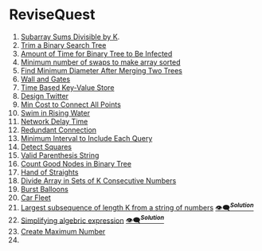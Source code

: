 # ReviseQuest
1. [Subarray Sums Divisible by K](https://leetcode.com/problems/subarray-sums-divisible-by-k/description/).
2. [Trim a Binary Search Tree](https://leetcode.com/problems/trim-a-binary-search-tree/description/)
3. [Amount of Time for Binary Tree to Be Infected](https://leetcode.com/problems/amount-of-time-for-binary-tree-to-be-infected/description/)
4. [Minimum number of swaps to make array sorted](https://www.geeksforgeeks.org/problems/minimum-swaps/1?itm_source=geeksforgeeks&itm_medium=article&itm_campaign=practice_card)
5. [Find Minimum Diameter After Merging Two Trees](https://leetcode.com/problems/find-minimum-diameter-after-merging-two-trees/description/?envType=daily-question&envId=2024-12-24)<br>
6. [Wall and Gates](https://leetcode.ca/all/286.html)<br>
7. [Time Based Key-Value Store](https://leetcode.com/problems/time-based-key-value-store/description/)<br>
8. [Design Twitter](https://leetcode.com/problems/design-twitter/description/)<br>
9. [Min Cost to Connect All Points](https://leetcode.com/problems/min-cost-to-connect-all-points/description/)<br>
10. [Swim in Rising Water](https://leetcode.com/problems/swim-in-rising-water/description/)<br>
11. [Network Delay Time](https://leetcode.com/problems/network-delay-time/description/)<br>
12. [Redundant Connection](https://leetcode.com/problems/redundant-connection/submissions/1487394968/)<br>
13. [Minimum Interval to Include Each Query](https://leetcode.com/problems/minimum-interval-to-include-each-query/description/)<br>
14. [Detect Squares](https://leetcode.com/problems/detect-squares/description/)
15. [Valid Parenthesis String](https://leetcode.com/problems/valid-parenthesis-string/description/)<br>
16. [Count Good Nodes in Binary Tree](https://leetcode.com/problems/count-good-nodes-in-binary-tree/description/)<br>
17. [Hand of Straights](https://leetcode.com/problems/hand-of-straights/description/)<br>
18. [Divide Array in Sets of K Consecutive Numbers](https://leetcode.com/problems/divide-array-in-sets-of-k-consecutive-numbers/description/)<br>
19. [Burst Balloons](https://leetcode.com/problems/burst-balloons/description/)<br>
20. [Car Fleet](https://leetcode.com/problems/car-fleet/description/)<br>
21. [Largest subsequence of length K from a string of numbers](https://leetcode.com/discuss/interview-question/303973/interviewingio-practice-largest-subsequence-of-length-k-from-a-string-of-numbers) [:eye_speech_bubble:<sup>**_Solution_**</sup>](https://github.com/Variant2408/stackQueue/blob/main/LargestSubsequenceOfLengthKFromAStringOfNumbers.java)<br>
22. [Simplifying algebric expression](https://leetcode.com/discuss/interview-question/6181749/Google-or-L3-or-Bangalore-Offer)      [:eye_speech_bubble:<sup>**_Solution_**</sup>](https://medium.com/@sanjaysoni_48818/simplifying-algebric-expression-problem-dsa-914d1ca25755)<br>
23. [Create Maximum Number](https://leetcode.com/problems/create-maximum-number/)<br>
24. 
